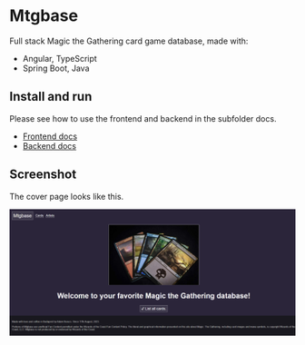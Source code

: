 # Mtgbase

Full stack Magic the Gathering card game database, made with:

* Angular, TypeScript
* Spring Boot, Java

## Install and run

Please see how to use the frontend and backend in the subfolder docs.

* [Frontend docs](frontend/README.md)
* [Backend docs](backend/README.md)

## Screenshot

The cover page looks like this.

![Cover page](screenshot.png)